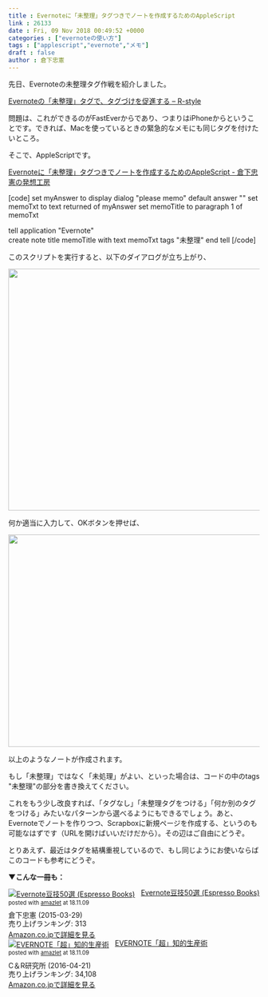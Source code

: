 ```yaml
---
title : Evernoteに「未整理」タグつきでノートを作成するためのAppleScript
link : 26133
date : Fri, 09 Nov 2018 00:49:52 +0000
categories : ["evernoteの使い方"]
tags : ["applescript","evernote","メモ"]
draft : false
author : 倉下忠憲
---
```


先日、Evernoteの未整理タグ作戦を紹介しました。

<a href="https://rashita.net/blog/?p=26025">Evernoteの「未整理」タグで、タグづけを促進する – R-style</a>


問題は、これができるのがFastEverからであり、つまりはiPhoneからということです。できれば、Macを使っているときの緊急的なメモにも同じタグを付けたいところ。

そこで、AppleScriptです。

<a href="https://scrapbox.io/rashitamemo/Evernote%E3%81%AB%E3%80%8C%E6%9C%AA%E6%95%B4%E7%90%86%E3%80%8D%E3%82%BF%E3%82%B0%E3%81%A4%E3%81%8D%E3%81%A7%E3%83%8E%E3%83%BC%E3%83%88%E3%82%92%E4%BD%9C%E6%88%90%E3%81%99%E3%82%8B%E3%81%9F%E3%82%81%E3%81%AEAppleScript">Evernoteに「未整理」タグつきでノートを作成するためのAppleScript - 倉下忠憲の発想工房</a>

[code]
set myAnswer to display dialog &quot;please memo&quot; default answer &quot;&quot;
 set memoTxt to text returned of myAnswer
 set memoTitle to paragraph 1 of memoTxt
 
 tell application &quot;Evernote&quot;	
 	create note title memoTitle with text memoTxt tags &quot;未整理&quot;
 end tell
[/code]

このスクリプトを実行すると、以下のダイアログが立ち上がり、

<a href="https://rashita.net/blog/?attachment_id=26134" rel="attachment wp-att-26134"><img src="https://rashita.net/blog/wp-content/uploads/2018/11/screenshot-44.png" alt="" width="853" height="484" class="alignnone size-full wp-image-26134" /></a>

何か適当に入力して、OKボタンを押せば、

<a href="https://rashita.net/blog/?attachment_id=26135" rel="attachment wp-att-26135"><img src="https://rashita.net/blog/wp-content/uploads/2018/11/screenshot-45.png" alt="" width="639" height="425" class="alignnone size-full wp-image-26135" /></a>

以上のようなノートが作成されます。

もし「未整理」ではなく「未処理」がよい、といった場合は、コードの中のtags "未整理"の部分を書き換えてください。

これをもう少し改良すれば、「タグなし」「未整理タグをつける」「何か別のタグをつける」みたいなパターンから選べるようにもできるでしょう。あと、Evernoteでノートを作りつつ、Scrapboxに新規ページを作成する、というのも可能なはずです（URLを開けばいいだけだから）。その辺はご自由にどうぞ。

とりあえず、最近はタグを結構重視しているので、もし同じようにお使いならばこのコードも参考にどうぞ。

<strong>▼こんな一冊も：</strong>

<div class="amazlet-box" style="margin-bottom:0px;"><div class="amazlet-image" style="float:left;margin:0px 12px 1px 0px;"><a href="http://www.amazon.co.jp/exec/obidos/ASIN/B00VEEJ9XU/rashita1000-22/ref=nosim/" name="amazletlink" target="_blank"><img src="https://images-fe.ssl-images-amazon.com/images/I/41oyLdAhfmL._SL160_.jpg" alt="Evernote豆技50選 (Espresso Books)" style="border: none;" /></a></div><div class="amazlet-info" style="line-height:120%; margin-bottom: 10px"><div class="amazlet-name" style="margin-bottom:10px;line-height:120%"><a href="http://www.amazon.co.jp/exec/obidos/ASIN/B00VEEJ9XU/rashita1000-22/ref=nosim/" name="amazletlink" target="_blank">Evernote豆技50選 (Espresso Books)</a><div class="amazlet-powered-date" style="font-size:80%;margin-top:5px;line-height:120%">posted with <a href="http://www.amazlet.com/" title="amazlet" target="_blank">amazlet</a> at 18.11.09</div></div><div class="amazlet-detail">倉下忠憲 (2015-03-29)<br />売り上げランキング: 313<br /></div><div class="amazlet-sub-info" style="float: left;"><div class="amazlet-link" style="margin-top: 5px"><a href="http://www.amazon.co.jp/exec/obidos/ASIN/B00VEEJ9XU/rashita1000-22/ref=nosim/" name="amazletlink" target="_blank">Amazon.co.jpで詳細を見る</a></div></div></div><div class="amazlet-footer" style="clear: left"></div></div>

<div class="amazlet-box" style="margin-bottom:0px;"><div class="amazlet-image" style="float:left;margin:0px 12px 1px 0px;"><a href="http://www.amazon.co.jp/exec/obidos/ASIN/B01EL08HW2/rashita1000-22/ref=nosim/" name="amazletlink" target="_blank"><img src="https://images-fe.ssl-images-amazon.com/images/I/51i02uyvjAL._SL160_.jpg" alt="EVERNOTE「超」知的生産術" style="border: none;" /></a></div><div class="amazlet-info" style="line-height:120%; margin-bottom: 10px"><div class="amazlet-name" style="margin-bottom:10px;line-height:120%"><a href="http://www.amazon.co.jp/exec/obidos/ASIN/B01EL08HW2/rashita1000-22/ref=nosim/" name="amazletlink" target="_blank">EVERNOTE「超」知的生産術</a><div class="amazlet-powered-date" style="font-size:80%;margin-top:5px;line-height:120%">posted with <a href="http://www.amazlet.com/" title="amazlet" target="_blank">amazlet</a> at 18.11.09</div></div><div class="amazlet-detail">C＆R研究所 (2016-04-21)<br />売り上げランキング: 34,108<br /></div><div class="amazlet-sub-info" style="float: left;"><div class="amazlet-link" style="margin-top: 5px"><a href="http://www.amazon.co.jp/exec/obidos/ASIN/B01EL08HW2/rashita1000-22/ref=nosim/" name="amazletlink" target="_blank">Amazon.co.jpで詳細を見る</a></div></div></div><div class="amazlet-footer" style="clear: left"></div></div>

